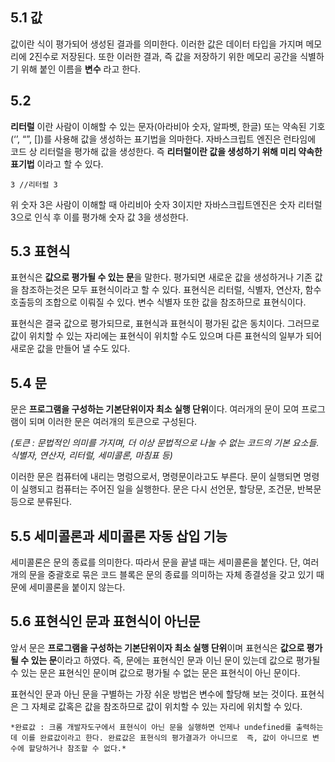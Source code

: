 
## 5.1 값
값이란 식이 평가되어 생성된 결과를 의미한다. 이러한 값은 데이터 타입을 가지며 메모리에 2진수로 저장된다.
또한 이러한 결과, 즉 값을 저장하기 위한 메모리 공간을 식별하기 위해 붙인 이름을 **변수** 라고 한다.


## 5.2
**리터럴** 이란 사람이 이해할 수 있는 문자(아라비아 숫자, 알파벳, 한글) 또는 약속된 기호(‘’, “”, [])를 사용해 값을 생성하는 표기법을 의마한다.
자바스크립트 엔진은 런타임에 코드 상 리터럴을 평가해 값을 생성한다. 즉 **리터럴이란 값을 생성하기 위해 미리 약속한 표기법** 이라고 할 수 있다.

```
3 //리터럴 3
``` 
위 숫자 3은 사람이 이해할 때 아리비아 숫자 3이지만 자바스크립트엔진은 숫자 리터럴3으로 인식 후 이를 평가해 숫자 값 3을 생성한다.

## 5.3 표현식
표현식은 **값으로 평가될 수 있는 문**을 말한다. 평가되면 새로운 값을 생성하거나 기존 값을 참조하는것은 모두 표현식이라고 할 수 있다.
표현식은 리터럴, 식별자, 연산자, 함수 호출등의 조합으로 이뤄질 수 있다. 변수 식별자 또한 값을 참조하므로 표현식이다.

표현식은 결국 값으로 평가되므로, 표현식과 표현식이 평가된 값은 동치이다. 그러므로 값이 위치할 수 있는 자리에는 표현식이 위치할 수도 있으며 다른 표현식의 일부가 되어 새로운 값을 만들어 낼 수도 있다.

## 5.4 문
문은 **프로그램을 구성하는 기본단위이자 최소 실행 단위**이다. 여러개의 문이 모여 프로그램이 되며 이러한 문은 여러개의 토큰으로 구성된다.

*(토큰 : 문법적인 의미를 가지며, 더 이상 문법적으로 나눌 수 없는 코드의 기본 요소들. 식별자, 연산자, 리터럴, 세미콜론, 마침표 등)*

이러한 문은 컴퓨터에 내리는 명렁으로서, 명령문이라고도 부른다. 문이 실행되면 명령이 실행되고 컴퓨터는 주어진 일을 실행한다. 
문은 다시 선언문, 할당문, 조건문, 반복문등으로 분류된다.

## 5.5 세미콜론과 세미콜론 자동 삽입 기능
세미콜론은 문의 종료를 의미한다. 따라서 문을 끝낼 때는 세미콜론을 붙인다. 
단, 여러개의 문을 중괄호로 묶은 코드 블록은 문의 종료를 의미하는 자체 종결성을 갖고 있기 때문에 세미콜론을 붙이지 않는다.

## 5.6 표현식인 문과 표현식이 아닌문
앞서  문은 **프로그램을 구성하는 기본단위이자 최소 실행 단위**이며 표현식은 **값으로 평가될 수 있는 문**이라고 하였다.
즉, 문에는 표현식인 문과 이닌 문이 있는데 값으로 평가될 수 있는 문은 표현식인 문이며 값으로 평가될 수 없는 문은 표현식이 아닌 문이다.

표현식인 문과 아닌 문을 구별하는 가장 쉬운 방법은 변수에 할당해 보는 것이다. 표현식은 그 자체로 값혹은 값을 참조하므로 값이 위치할 수 있는 자리에 위치할 수 있다.

```
*완료값 : 크롬 개발자도구에서 표현식이 아닌 문을 실행하면 언제나 undefined를 출력하는데 이를 완료값이라고 한다. 완료값은 표현식의 평가결과가 아니므로  즉, 값이 아니므로 변수에 할당하거나 참조할 수 없다.*
```
